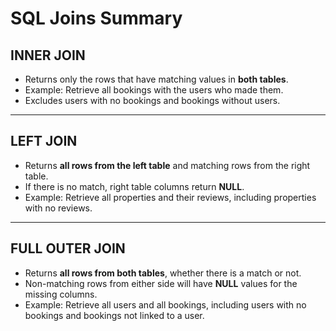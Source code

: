 # SQL Joins Summary

## INNER JOIN
- Returns only the rows that have matching values in **both tables**.
- Example: Retrieve all bookings with the users who made them.
- Excludes users with no bookings and bookings without users.

---

## LEFT JOIN
- Returns **all rows from the left table** and matching rows from the right table.
- If there is no match, right table columns return **NULL**.
- Example: Retrieve all properties and their reviews, including properties with no reviews.

---

## FULL OUTER JOIN
- Returns **all rows from both tables**, whether there is a match or not.
- Non-matching rows from either side will have **NULL** values for the missing columns.
- Example: Retrieve all users and all bookings, including users with no bookings and bookings not linked to a user.
